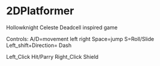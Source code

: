 # 2DPlatformer
Hollowknight Celeste Deadcell inspired game 

Controls:
A/D=movement left right
Space=jump
S=Roll/Slide
Left_shift+Direction= Dash

Left_Click Hit/Parry
Right_Click Shield
